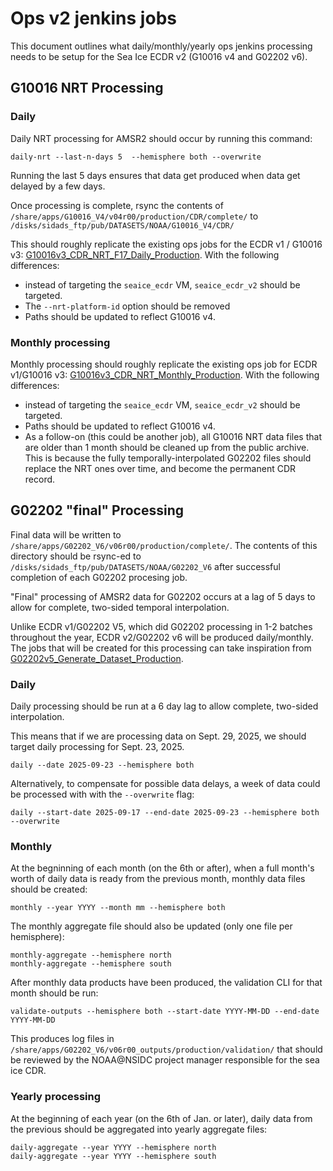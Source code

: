 # Ops v2 jenkins jobs

This document outlines what daily/monthly/yearly ops jenkins processing needs to
be setup for the Sea Ice ECDR v2 (G10016 v4 and G02202 v6).

## G10016 NRT Processing

### Daily 

Daily NRT processing for AMSR2 should occur by running this command: 

```
daily-nrt --last-n-days 5  --hemisphere both --overwrite
```

Running the last 5 days ensures that data get produced when data get delayed by
a few days.

Once processing is complete, rsync the contents of
`/share/apps/G10016_V4/v04r00/production/CDR/complete/` to
`/disks/sidads_ftp/pub/DATASETS/NOAA/G10016_V4/CDR/`

This should roughly replicate the existing ops jobs for the ECDR v1 / G10016 v3:
[G10016v3_CDR_NRT_F17_Daily_Production](https://ci.jenkins-ops-2022.apps.int.nsidc.org/job/G10016v3_CDR_NRT_F17_Daily_Production). With
the following differences:

* instead of targeting the `seaice_ecdr` VM, `seaice_ecdr_v2` should be targeted.
* The `--nrt-platform-id` option should be removed 
* Paths should be updated to reflect G10016 v4.

### Monthly processing


Monthly processing should roughly replicate the existing ops job for ECDR
v1/G10016 v3:
[G10016v3_CDR_NRT_Monthly_Production](https://ci.jenkins-ops-2022.apps.int.nsidc.org/job/G10016v3_CDR_NRT_Monthly_Production/). With the following differences:

* instead of targeting the `seaice_ecdr` VM, `seaice_ecdr_v2` should be targeted.
* Paths should be updated to reflect G10016 v4.
* As a follow-on (this could be another job), all G10016 NRT data files that are
  older than 1 month should be cleaned up from the public archive. This is
  because the fully temporally-interpolated G02202 files should replace the NRT
  ones over time, and become the permanent CDR record.

## G02202 "final" Processing

Final data will be written to
`/share/apps/G02202_V6/v06r00/production/complete/`. The contents of this
directory should be rsync-ed to `/disks/sidads_ftp/pub/DATASETS/NOAA/G02202_V6`
after successful completion of each G02202 procesing job.

"Final" processing of AMSR2 data for G02202 occurs at a lag of 5 days to allow
for complete, two-sided temporal interpolation.

Unlike ECDR v1/G02202 V5, which did G02202 processing in 1-2 batches throughout
the year, ECDR v2/G02202 v6 will be produced daily/monthly. The jobs that will
be created for this processing can take inspiration from
[G02202v5_Generate_Dataset_Production](https://ci.jenkins-ops-2022.apps.int.nsidc.org/job/G02202v5_Generate_Dataset_Production/configure).

### Daily

Daily processing should be run at a 6 day lag to allow complete, two-sided
interpolation. 

This means that if we are processing data on Sept. 29, 2025, we
should target daily processing for Sept. 23, 2025.


```
daily --date 2025-09-23 --hemisphere both
```

Alternatively, to compensate for possible data delays, a week of data could be
processed with with the `--overwrite` flag:


```
daily --start-date 2025-09-17 --end-date 2025-09-23 --hemisphere both --overwrite
```


### Monthly 

At the begninning of each month (on the 6th or after), when a full month's worth
of daily data is ready from the previous month, monthly data files should be
created:

```
monthly --year YYYY --month mm --hemisphere both
```

The monthly aggregate file should also be updated (only one file per
hemisphere):

```
monthly-aggregate --hemisphere north
monthly-aggregate --hemisphere south
```

After monthly data products have been produced, the validation CLI for that
month should be run:

```
validate-outputs --hemisphere both --start-date YYYY-MM-DD --end-date YYYY-MM-DD
```

This produces log files in
`/share/apps/G02202_V6/v06r00_outputs/production/validation/` that should be
reviewed by the NOAA@NSIDC project manager responsible for the sea ice CDR.


### Yearly processing

At the beginning of each year (on the 6th of Jan. or later), daily data from the
previous should be aggregated into yearly aggregate files:

```
daily-aggregate --year YYYY --hemisphere north
daily-aggregate --year YYYY --hemisphere south
```
